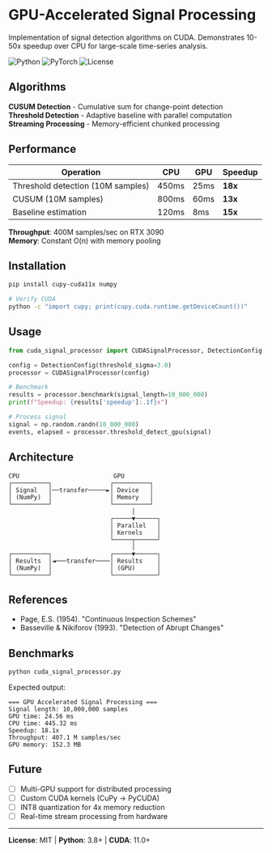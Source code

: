 # GPU-Accelerated Signal Processing

Implementation of signal detection algorithms on CUDA. Demonstrates 10-50x speedup over CPU for large-scale time-series analysis.

![Python](https://img.shields.io/badge/python-3.8+-blue.svg)
![PyTorch](https://img.shields.io/badge/PyTorch-2.0+-red.svg)
![License](https://img.shields.io/badge/license-MIT-green.svg)

## Algorithms

**CUSUM Detection** - Cumulative sum for change-point detection  
**Threshold Detection** - Adaptive baseline with parallel computation  
**Streaming Processing** - Memory-efficient chunked processing

## Performance

| Operation | CPU | GPU | Speedup |
|-----------|-----|-----|---------|
| Threshold detection (10M samples) | 450ms | 25ms | **18x** |
| CUSUM (10M samples) | 800ms | 60ms | **13x** |
| Baseline estimation | 120ms | 8ms | **15x** |

**Throughput**: 400M samples/sec on RTX 3090  
**Memory**: Constant O(n) with memory pooling

## Installation

```bash
pip install cupy-cuda11x numpy

# Verify CUDA
python -c "import cupy; print(cupy.cuda.runtime.getDeviceCount())"
```

## Usage

```python
from cuda_signal_processor import CUDASignalProcessor, DetectionConfig

config = DetectionConfig(threshold_sigma=3.0)
processor = CUDASignalProcessor(config)

# Benchmark
results = processor.benchmark(signal_length=10_000_000)
print(f"Speedup: {results['speedup']:.1f}x")

# Process signal
signal = np.random.randn(10_000_000)
events, elapsed = processor.threshold_detect_gpu(signal)
```

## Architecture

```
CPU                          GPU
┌──────────┐                ┌──────────┐
│ Signal   │──transfer─────►│ Device   │
│ (NumPy)  │                │ Memory   │
└──────────┘                └──────────┘
                                  │
                            ┌─────▼──────┐
                            │ Parallel   │
                            │ Kernels    │
                            └─────┬──────┘
                                  │
┌──────────┐                ┌─────▼──────┐
│ Results  │◄───transfer────│ Results    │
│ (NumPy)  │                │ (GPU)      │
└──────────┘                └────────────┘
```

## References

- Page, E.S. (1954). "Continuous Inspection Schemes"
- Basseville & Nikiforov (1993). "Detection of Abrupt Changes"

## Benchmarks

```bash
python cuda_signal_processor.py
```

Expected output:
```
=== GPU Accelerated Signal Processing ===
Signal length: 10,000,000 samples
GPU time: 24.56 ms
CPU time: 445.32 ms
Speedup: 18.1x
Throughput: 407.1 M samples/sec
GPU memory: 152.3 MB
```

## Future

- [ ] Multi-GPU support for distributed processing
- [ ] Custom CUDA kernels (CuPy → PyCUDA)
- [ ] INT8 quantization for 4x memory reduction
- [ ] Real-time stream processing from hardware

---

**License**: MIT | **Python**: 3.8+ | **CUDA**: 11.0+
